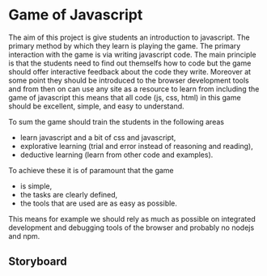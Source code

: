 # Game of Javascript

The aim of this project is give students an introduction to javascript. The primary method by which they learn is playing the game. The primary interaction with the game is via writing javascript code. The main principle is that the students need to find out themselfs how to code but the game should offer interactive feedback about the code they write. Moreover at some point they should be introduced to the browser development tools and from then on can use any site as a resource to learn from including the game of javascript this means that all code (js, css, html) in this game should be excellent, simple, and easy to understand.

To sum the game should train the students in the following areas

* learn javascript and a bit of css and javascript,
* explorative learning (trial and error instead of reasoning and reading),
* deductive learning (learn from other code and examples).

To achieve these it is of paramount that the game

* is simple,
* the tasks are clearly defined,
* the tools that are used are as easy as possible.

This means for example we should rely as much as possible on integrated development and debugging tools of the browser and probably no nodejs and npm.

## Storyboard
